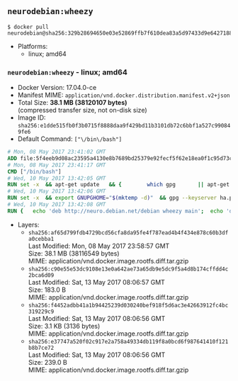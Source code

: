 ## `neurodebian:wheezy`

```console
$ docker pull neurodebian@sha256:329b28694650e03e52869ffb7f610dea83a5d97433d9e6427188e1e4dc7dab31
```

-	Platforms:
	-	linux; amd64

### `neurodebian:wheezy` - linux; amd64

-	Docker Version: 17.04.0-ce
-	Manifest MIME: `application/vnd.docker.distribution.manifest.v2+json`
-	Total Size: **38.1 MB (38120107 bytes)**  
	(compressed transfer size, not on-disk size)
-	Image ID: `sha256:e1dde515fb0f3b0715f8888daa9f429bd11b3101db72c6bbf1a527c990849fe6`
-	Default Command: `["\/bin\/bash"]`

```dockerfile
# Mon, 08 May 2017 23:41:02 GMT
ADD file:5f4eeb9d08ac23595a4130e8b7689bd25379e92fecf5f62e18ea0f1c95d73c33 in / 
# Mon, 08 May 2017 23:41:17 GMT
CMD ["/bin/bash"]
# Wed, 10 May 2017 13:42:05 GMT
RUN set -x 	&& apt-get update 	&& { 		which gpg 		|| apt-get install -y --no-install-recommends gnupg2 		|| apt-get install -y --no-install-recommends gnupg 	; } 	&& { 		gpg --version | grep -q '^gpg (GnuPG) 1\.' 		|| apt-get install -y --no-install-recommends dirmngr 	; } 	&& rm -rf /var/lib/apt/lists/*
# Wed, 10 May 2017 13:42:06 GMT
RUN set -x 	&& export GNUPGHOME="$(mktemp -d)" 	&& gpg --keyserver ha.pool.sks-keyservers.net --recv-keys DD95CC430502E37EF840ACEEA5D32F012649A5A9 	&& gpg --export DD95CC430502E37EF840ACEEA5D32F012649A5A9 > /etc/apt/trusted.gpg.d/neurodebian.gpg 	&& rm -r "$GNUPGHOME"
# Wed, 10 May 2017 13:42:08 GMT
RUN { 	echo 'deb http://neuro.debian.net/debian wheezy main'; 	echo 'deb http://neuro.debian.net/debian data main'; 	echo '#deb-src http://neuro.debian.net/debian-devel wheezy main'; } > /etc/apt/sources.list.d/neurodebian.sources.list
```

-	Layers:
	-	`sha256:af65d799fdb4729bcd56cfa8da95fe4f787ead4b4f434e878c60b3dfa0cebba1`  
		Last Modified: Mon, 08 May 2017 23:58:57 GMT  
		Size: 38.1 MB (38116549 bytes)  
		MIME: application/vnd.docker.image.rootfs.diff.tar.gzip
	-	`sha256:c90e55e53dc9108e13e0a642ae73a65db9e5dc9f5a4d8b174cffdd4c2bca6d09`  
		Last Modified: Sat, 13 May 2017 08:06:57 GMT  
		Size: 183.0 B  
		MIME: application/vnd.docker.image.rootfs.diff.tar.gzip
	-	`sha256:f4452adbb41a1b94425239d030240bef918f5d6ac3e42663912fc4bc319229c9`  
		Last Modified: Sat, 13 May 2017 08:06:56 GMT  
		Size: 3.1 KB (3136 bytes)  
		MIME: application/vnd.docker.image.rootfs.diff.tar.gzip
	-	`sha256:e37747a520f02c917e2a758a49334db119f8a0bcd6f987641410f121b8b7ce72`  
		Last Modified: Sat, 13 May 2017 08:06:56 GMT  
		Size: 239.0 B  
		MIME: application/vnd.docker.image.rootfs.diff.tar.gzip
